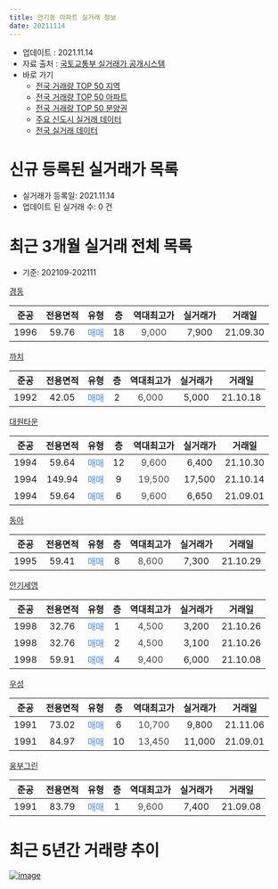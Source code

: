 ```yaml
---
title: 안기동 아파트 실거래 정보
date: 20211114
---
```


* 업데이트 : 2021.11.14
* 자료 출처 : [국토교통부 실거래가 공개시스템](http://rt.molit.go.kr)
* 바로 가기
    * [전국 거래량 TOP 50 지역](https://apt-info.github.io/apt-trade-info/tr)
    * [전국 거래량 TOP 50 아파트](https://apt-info.github.io/apt-trade-info/ta)
    * [전국 거래량 TOP 50 분양권](https://apt-info.github.io/apt-trade-info/tb)
    * [주요 신도시 실거래 데이터](https://apt-info.github.io/apt-trade-info/newtown)
    * [전국 실거래 데이터](https://apt-info.github.io/apt-trade-info/all)



<script async src="https://pagead2.googlesyndication.com/pagead/js/adsbygoogle.js"></script>
<!-- 기본광고 -->
<ins class="adsbygoogle"
     style="display:block"
     data-ad-client="ca-pub-1142216861245946"
     data-ad-slot="4805727019"
     data-ad-format="auto"
     data-full-width-responsive="true"></ins>
<script>
     (adsbygoogle = window.adsbygoogle || []).push({});
</script>


# 신규 등록된 실거래가 목록

* 실거래가 등록일: 2021.11.14
* 업데이트 된 실거래 수: 0 건




<script async src="https://pagead2.googlesyndication.com/pagead/js/adsbygoogle.js"></script>
<!-- 기본광고 -->
<ins class="adsbygoogle"
     style="display:block"
     data-ad-client="ca-pub-1142216861245946"
     data-ad-slot="4805727019"
     data-ad-format="auto"
     data-full-width-responsive="true"></ins>
<script>
     (adsbygoogle = window.adsbygoogle || []).push({});
</script>


# 최근 3개월 실거래 전체 목록
* 기준: 202109-202111


[경동](https://search.naver.com/search.naver?query=%EA%B2%BD%EB%8F%99)

|준공|전용면적|유형|층|역대최고가|실거래가|거래일|
|:---:|:---:|:---:|:---:|:---:|:---:|:---:|
|1996|59.76|<span style="color:#4285F3">매매</span>|18|<span style="color:#444444">9,000</span>|7,900|21.09.30|

[까치](https://search.naver.com/search.naver?query=%EA%B9%8C%EC%B9%98)

|준공|전용면적|유형|층|역대최고가|실거래가|거래일|
|:---:|:---:|:---:|:---:|:---:|:---:|:---:|
|1992|42.05|<span style="color:#4285F3">매매</span>|2|<span style="color:#444444">6,000</span>|5,000|21.10.18|

[대원타운](https://search.naver.com/search.naver?query=%EB%8C%80%EC%9B%90%ED%83%80%EC%9A%B4)

|준공|전용면적|유형|층|역대최고가|실거래가|거래일|
|:---:|:---:|:---:|:---:|:---:|:---:|:---:|
|1994|59.64|<span style="color:#4285F3">매매</span>|12|<span style="color:#444444">9,600</span>|6,400|21.10.30|
|1994|149.94|<span style="color:#4285F3">매매</span>|9|<span style="color:#444444">19,500</span>|17,500|21.10.14|
|1994|59.64|<span style="color:#4285F3">매매</span>|6|<span style="color:#444444">9,600</span>|6,650|21.09.01|

[동아](https://search.naver.com/search.naver?query=%EB%8F%99%EC%95%84)

|준공|전용면적|유형|층|역대최고가|실거래가|거래일|
|:---:|:---:|:---:|:---:|:---:|:---:|:---:|
|1995|59.41|<span style="color:#4285F3">매매</span>|8|<span style="color:#444444">8,600</span>|7,300|21.10.29|

[안기세영](https://search.naver.com/search.naver?query=%EC%95%88%EA%B8%B0%EC%84%B8%EC%98%81)

|준공|전용면적|유형|층|역대최고가|실거래가|거래일|
|:---:|:---:|:---:|:---:|:---:|:---:|:---:|
|1998|32.76|<span style="color:#4285F3">매매</span>|1|<span style="color:#444444">4,500</span>|3,200|21.10.26|
|1998|32.76|<span style="color:#4285F3">매매</span>|2|<span style="color:#444444">4,500</span>|3,100|21.10.26|
|1998|59.91|<span style="color:#4285F3">매매</span>|4|<span style="color:#444444">9,400</span>|6,000|21.10.08|

[우성](https://search.naver.com/search.naver?query=%EC%9A%B0%EC%84%B1)

|준공|전용면적|유형|층|역대최고가|실거래가|거래일|
|:---:|:---:|:---:|:---:|:---:|:---:|:---:|
|1991|73.02|<span style="color:#4285F3">매매</span>|6|<span style="color:#444444">10,700</span>|9,800|21.11.06|
|1991|84.97|<span style="color:#4285F3">매매</span>|10|<span style="color:#444444">13,450</span>|11,000|21.09.01|

[웅부그린](https://search.naver.com/search.naver?query=%EC%9B%85%EB%B6%80%EA%B7%B8%EB%A6%B0)

|준공|전용면적|유형|층|역대최고가|실거래가|거래일|
|:---:|:---:|:---:|:---:|:---:|:---:|:---:|
|1991|83.79|<span style="color:#4285F3">매매</span>|1|<span style="color:#444444">9,600</span>|7,400|21.09.08|



<script async src="https://pagead2.googlesyndication.com/pagead/js/adsbygoogle.js"></script>
<!-- 기본광고 -->
<ins class="adsbygoogle"
     style="display:block"
     data-ad-client="ca-pub-1142216861245946"
     data-ad-slot="4805727019"
     data-ad-format="auto"
     data-full-width-responsive="true"></ins>
<script>
     (adsbygoogle = window.adsbygoogle || []).push({});
</script>


# 최근 5년간 거래량 추이


<div style="width:100%;">
    <canvas id="deal_progress" height="200"></canvas>
</div>

<script>
new Chart(document.getElementById("deal_progress"), {
    type: 'line',
    data: {
        labels: ['16.01','16.02','16.03','16.04','16.05','16.06','16.07','16.08','16.09','16.10','16.11','16.12','17.01','17.02','17.03','17.04','17.05','17.06','17.07','17.08','17.09','17.10','17.11','17.12','18.01','18.02','18.03','18.04','18.05','18.06','18.07','18.08','18.09','18.10','18.11','18.12','19.01','19.02','19.03','19.04','19.05','19.06','19.07','19.08','19.09','19.10','19.11','19.12','20.01','20.02','20.03','20.04','20.05','20.06','20.07','20.08','20.09','20.10','20.11','20.12','21.01','21.02','21.03','21.04','21.05','21.06','21.07','21.08','21.09','21.10','21.11'],
        datasets: [{
            label: '매매/분양권',
            data: [4,7,7,2,2,5,4,5,6,2,4,3,5,7,4,8,12,7,1,8,2,10,4,6,5,1,6,3,5,6,4,3,3,4,3,4,5,3,5,6,2,5,8,2,3,4,8,5,8,5,2,8,2,14,7,7,10,9,7,8,12,5,13,8,13,8,6,9,4,7,1],
            borderColor: "rgba(66, 133, 243, 1)",
            backgroundColor: "rgba(66, 133, 243, 0.05)",
            borderWidth: 1,
            pointRadius: 0,
            fill: false,
            lineTension: 0
        },{
            label: '전/월세',
            data: [0,2,3,3,1,1,1,3,4,2,2,2,2,2,1,2,1,2,3,1,0,0,0,3,0,0,2,0,6,0,3,2,0,3,2,2,4,3,4,2,1,2,0,3,0,4,0,3,1,0,0,2,0,0,2,1,0,0,1,2,2,1,1,1,3,2,2,1,0,0,0],
            borderColor: "rgba(255, 90, 0, 1)",
            backgroundColor: "rgba(255, 90, 0, 0.05)",
            borderWidth: 1,
            pointRadius: 0,
            fill: false,
            lineTension: 0
        },{
            label: '합계',
            data: [4,9,10,5,3,6,5,8,10,4,6,5,7,9,5,10,13,9,4,9,2,10,4,9,5,1,8,3,11,6,7,5,3,7,5,6,9,6,9,8,3,7,8,5,3,8,8,8,9,5,2,10,2,14,9,8,10,9,8,10,14,6,14,9,16,10,8,10,4,7,1],
            borderColor: "rgba(0, 0, 0, 1)",
            backgroundColor: "rgba(0, 0, 0, 0.03)",
            borderWidth: 0.1,
            pointRadius: 0,
            fill: true,
            lineTension: 0
        }
        ]
    },
    options: {
        responsive: true,
        title: {
            display: false
        },
        tooltips: {
            mode: 'index',
            intersect: false
        },
        hover: {
            mode: 'nearest',
            intersect: true
        },
        scales: {
            xAxes: [{
                display: true,
                scaleLabel: {
                    display: true,
                    labelString: '년/월'
                }
            }],
            yAxes: [{
                display: true,
                ticks: {
                    suggestedMin: 0,
                },
                scaleLabel: {
                    display: true,
                    labelString: '실거래 수'
                }
            }]
        }
    }
});

</script>


[![image](https://apt-info.github.io/images/2020-01-03-apt-trade-info/1024x500.png)](https://play.google.com/store/apps/details?id=com.aptinfo.apttradeinfo)

